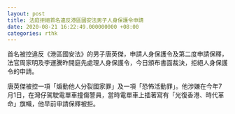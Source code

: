 ```yaml
---
layout: post
title: 法庭拒絕首名違反港區國安法男子人身保護令申請
date: 2020-08-21 16:22:49.000000000 +08:00
categories: rthk
---
```


首名被控違反《港區國安法》的男子唐英傑，申請人身保護令及第二度申請保釋，法官周家明及李運騰昨開庭先處理人身保護令，今日頒布書面裁決，拒絕人身保護令的申請。

唐英傑被控一項「煽動他人分裂國家罪」及一項「恐怖活動罪」。他涉嫌在今年7月1日，在灣仔駕駛電單車撞傷警員，當時電單車上插著寫有「光復香港、時代革命」旗幟，他早前申請保釋被拒。
